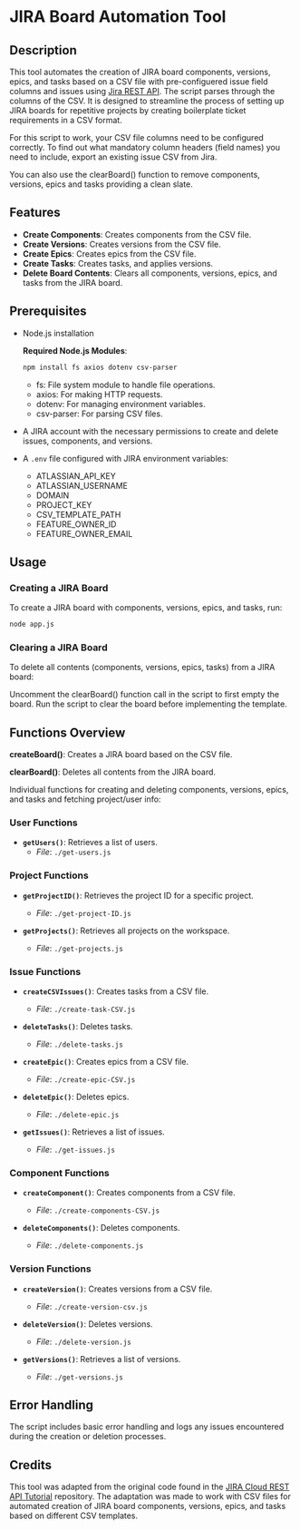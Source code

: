 # JIRA Board Automation Tool

## Description

This tool automates the creation of JIRA board components, versions, epics, and tasks based on a CSV file with pre-configuered issue field columns and issues using [Jira REST API](https://developer.atlassian.com/cloud/jira/platform/rest/v3/). The script parses through the columns of the CSV. It is designed to streamline the process of setting up JIRA boards for repetitive projects by creating boilerplate ticket requirements in a CSV format.

For this script to work, your CSV file columns need to be configured correctly. To find out what mandatory column headers (field names) you need to include, export an existing issue CSV from Jira.

You can also use the clearBoard() function to remove components, versions, epics and tasks providing a clean slate.

## Features

- **Create Components**: Creates components from the CSV file.
- **Create Versions**: Creates versions from the CSV file.
- **Create Epics**: Creates epics from the CSV file.
- **Create Tasks**: Creates tasks, and applies versions.
- **Delete Board Contents**: Clears all components, versions, epics, and tasks from the JIRA board.

## Prerequisites

- Node.js installation

    **Required Node.js Modules**:

    ```bash
    npm install fs axios dotenv csv-parser
    ```
    - fs: File system module to handle file operations.
    - axios: For making HTTP requests.
    - dotenv: For managing environment variables.
    - csv-parser: For parsing CSV files.

- A JIRA account with the necessary permissions to create and delete issues, components, and versions.
- A `.env` file configured with JIRA environment variables:
    - ATLASSIAN_API_KEY
    - ATLASSIAN_USERNAME
    - DOMAIN
    - PROJECT_KEY
    - CSV_TEMPLATE_PATH
    - FEATURE_OWNER_ID
    - FEATURE_OWNER_EMAIL

## Usage

### Creating a JIRA Board

To create a JIRA board with components, versions, epics, and tasks, run:

```bash
node app.js
```

### Clearing a JIRA Board

To delete all contents (components, versions, epics, tasks) from a JIRA board:

Uncomment the clearBoard() function call in the script to first empty the board.
Run the script to clear the board before implementing the template.

## Functions Overview

**createBoard()**: Creates a JIRA board based on the CSV file.

**clearBoard()**: Deletes all contents from the JIRA board.

Individual functions for creating and deleting components, versions, epics, and tasks and fetching project/user info:

### User Functions

- **`getUsers()`**: Retrieves a list of users.
  - *File*: `./get-users.js`

### Project Functions

- **`getProjectID()`**: Retrieves the project ID for a specific project.
  - *File*: `./get-project-ID.js`

- **`getProjects()`**: Retrieves all projects on the workspace.
  - *File*: `./get-projects.js`

### Issue Functions

- **`createCSVIssues()`**: Creates tasks from a CSV file.
  - *File*: `./create-task-CSV.js`

- **`deleteTasks()`**: Deletes tasks.
  - *File*: `./delete-tasks.js`

- **`createEpic()`**: Creates epics from a CSV file.
  - *File*: `./create-epic-CSV.js`

- **`deleteEpic()`**: Deletes epics.
  - *File*: `./delete-epic.js`

- **`getIssues()`**: Retrieves a list of issues.
  - *File*: `./get-issues.js`

### Component Functions

- **`createComponent()`**: Creates components from a CSV file.
  - *File*: `./create-components-CSV.js`

- **`deleteComponents()`**: Deletes components.
  - *File*: `./delete-components.js`

### Version Functions

- **`createVersion()`**: Creates versions from a CSV file.
  - *File*: `./create-version-csv.js`

- **`deleteVersion()`**: Deletes versions.
  - *File*: `./delete-version.js`

- **`getVersions()`**: Retrieves a list of versions.
  - *File*: `./get-versions.js`

## Error Handling
The script includes basic error handling and logs any issues encountered during the creation or deletion processes.

## Credits

This tool was adapted from the original code found in the [JIRA Cloud REST API Tutorial](https://github.com/horeaporutiu/JIRA-Cloud-REST-API-Tutorial) repository. The adaptation was made to work with CSV files for automated creation of JIRA board components, versions, epics, and tasks based on different CSV templates.

